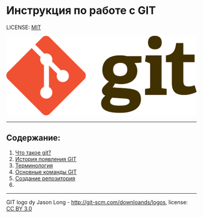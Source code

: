 # Инструкция по работе с GIT

LICENSE: [MIT](license.md)

![git-logo](Git-logo.png)

---
## Содержание:
1. [Что такое git?](1.md)
2. [История появления GIT](2.md)
3. [Терминология](3.md)
4. [Основные команды GIT](4.md)
5. [Создание репозитория](5.md)
6.






---

GIT logo dy Jason Long - http://git-scm.com/downloands/logos, license: [CC BY 3.0](https://creativecommons.org/licenses/by/3.0/)